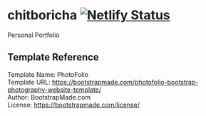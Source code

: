 # chitboricha [![Netlify Status](https://api.netlify.com/api/v1/badges/c09a3482-20ea-4f08-9ff1-9db785a70d60/deploy-status)](https://app.netlify.com/sites/chitboricha/deploys)
Personal Portfolio

## Template Reference
Template Name: PhotoFolio<br>
Template URL: https://bootstrapmade.com/photofolio-bootstrap-photography-website-template/<br>
Author: BootstrapMade.com<br>
License: https://bootstrapmade.com/license/<br>
